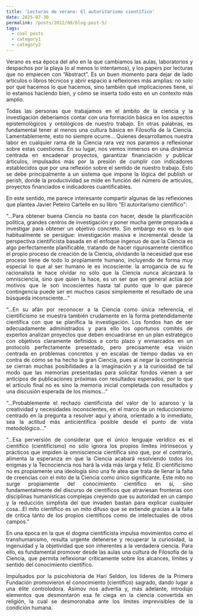 ```yaml
---
title: 'Lecturas de verano: El autoritarismo científico'
date: 2025-07-30
permalink: /posts/2012/08/blog-post-5/
tags:
  - cool posts
  - category1
  - category2
---
```

<p align="justify">
Verano es esa época del año en la que cambiamos las aulas, laboratorios y despachos por la playa (o al menos lo intentamos), y los papers por lecturas que no empiecen con “Abstract”. Es un buen momento para dejar de lado artículos o libros técnicos y abrir espacio a reflexiones más amplias: no solo por qué hacemos lo que hacemos, sino también qué implicaciones tiene, si lo estamos haciendo bien, y cómo se inserta todo esto en un contexto más amplio.
</p>

<p align="justify">
Todas las personas que trabajamos en el ámbito de la ciencia y la investigación deberíamos contar con una formación básica en los aspectos epistemológicos y ontológicos de nuestro trabajo. En otras palabras, es fundamental tener al menos una cultura básica en Filosofía de la Ciencia. Lamentablemente, esto no siempre ocurre... Quienes desarrollamos nuestra labor en cualquier rama de la Ciencia rara vez nos paramos a reflexionar sobre estas cuestiones. En su lugar, nos vemos inmersos en una dinámica centrada en encadenar proyectos, garantizar financiación y publicar árticulos, impulsados más por la presión de cumplir con indicadores establecidos que por una reflexión sobre el sentido de nuestro trabajo. Esto se debe principalmente a un sistema que impone la lógica del publish or perish, donde la productividad se mide en función del número de artículos, proyectos financiados e indicadores cuantificables.
</p>

<p align="justify">
En este sentido, me parece interesante compartir algunas de las reflexiones que plantea Javier Peteiro Cartelle en su libro "El autoritarismo científico":
</p>


<p align="justify">
“...Para obtener buena Ciencia no basta con hacer, desde la planificación política, grandes centros de investigación y poner mucha gente preparada a investigar para obtener un objetivo concreto. Sin embargo eso es lo que habitualmente se persigue: investigación masiva e incremental desde la perspectiva cientificista basada en el enfoque ingenuo de que la Ciencia es algo perfectamente planificable, tratando de hacer rigurosamente científico el propio proceso de creación de la Ciencia, olvidando la necesidad que ese proceso tiene de todo lo propiamente humano, incluyendo de forma muy especial lo que al ser humano le es incosciente: la arrogancia de su fe racionalista le hace olvidar no sólo que la Ciencia nunca alcanzará la omnisciencia, sino que quien la hace, es un ser que en general actúa por motivos que le son incoscientes hasta tal punto que lo que parece contingencia puede ser en muchos casos simplemente el resultado de una búsqueda inconsciente...”
</p>

<p align="justify">
“...En su afán por reconocer a la Ciencia como única referencia, el cientificismo se muestra también crudamente en la forma pretendidamente científica con que se planifica la investigación. Los fondos han de ser adecuadamente administrados y para ello los oportunos comités de expertos analizan proyectos que deben encuadrarse en un plan estratégico con objetivos claramente definidos a corto plazo y enmarcados en un protocolo perfectamente presentado, pero precisamente esa visión centrada en problemas concretos y en escalas de tiempo dadas va en contra de cómo se ha hecho la gran Ciencia, pues al negar la contingencia se cierran muchas posibilidades a la imaginación y a la curiosidad de tal modo que las memorias presentadas para solicitar fondos vienen a ser anticipos de publicaciones próximas con resultados esperados, por lo que el artículo final no es sino la memoria inicial completada con resultados y una discusión esperada de los mismos...” 
</p>

<p align="justify">
“...Probablemente el rechazo cientificista del valor de lo azaroso y la creatividad y necesidades inconscientes, en el marco de un reduccionismo centrado en la pregunta a resolver aquí y ahora, orientado a lo inmediato, sea la actitud más anticientífica posible desde el punto de vista metodológico...” 
</p>

<p align="justify">
“...Esa perversión de considerar que el único lenguaje verídico es el científico (cientificismo) no sólo ignora los propios límites intrínsecos y prácticos que impiden la omnisciencia científica sino que, por el contrario, alimenta la esperanza en que la Ciencia acabará resolviendo todos los enigmas y la Tecnociencia nos hará la vida más larga y feliz. El cientificismo no es propiamente una ideología sino una fe atea que trata de llenar la falta de creencias con el mito de la Ciencia como único significante. Este mito no surge propiamente del conocimiento científico en sí, sino fundamentalmente del discurso de científicos que atraviesan fronteras con disciplinas humanísticas complejas creyendo que su autoridad en un campo y la reducción simplista del que invaden bastan para explicar cualquier cosa...El míto científico es un mito difuso que se extiende gracias a la falta de crítica tanto de los propios científicos como de intelectuales de otros campos.” 
</p>

<p align="justify">
En una época en la que el dogma cientificista impulsa movimientos como el transhumanismo, resulta urgente detenerse y recuperar la curiosidad, la ingenuidad y la objetividad que son inherentes a la verdadera ciencia. Para ello, es fundamental promover desde las aulas una cultura de Filosofía de la Ciencia, que permita reflexionar críticamente sobre los alcances, límites y sentido del conocimiento científico.
</p>

<p align="justify">
Impulsados por la psicohistoria de Hari Seldon, los líderes de la Primera Fundación promovieron el conocimiento (científico) sagrado, dando lugar a una élite controlodora. Asimov nos advertía y, más adelante, introdujo elementos que desmontaron esa fe ciega en la ciencia convertida en religión, la cual se desmoronaba ante los límites imprevisibles de la condición humana.
</p>
